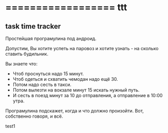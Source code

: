 ================== 
ttt
==================

task time tracker
---------

Простейшая програмулина под андроид. 

Допустим, Вы хотите успеть на паровоз 
и хотите узнать - на сколько ставить будильник.

Вы знаете что:
* Чтоб проснуться надо 15 минут.
* Чтоб одеться и схватить чемодан надо ещё 30.
* Потом надо сесть в такси.
* Потом вылезти на вокзале минут 15 искать нужный путь.
* И сесть в поезд минут за 10 до отправления, а отправление в 10:00 утра.

Програмулина подскажет, когда и что должно произойти.
Вот, собственно говоря, и всё.


test1